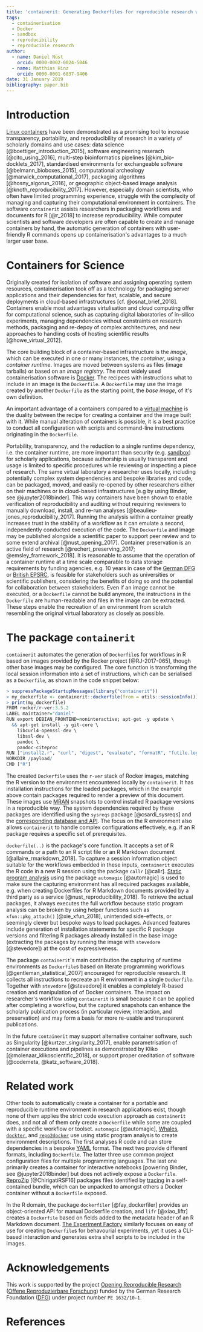 ```yaml
---
title: 'containerit: Generating Dockerfiles for reproducible research with R'
tags:
  - containerisation
  - Docker
  - sandbox
  - reproducibility
  - reproducible research
author:
  - name: Daniel Nüst
    orcid: 0000-0002-0024-5046
  - name: Matthias Hinz
    orcid: 0000-0001-6837-9406
date: 31 January 2019
bibliography: paper.bib
---
```


# Introduction

[Linux containers](https://en.wikipedia.org/wiki/Operating-system-level_virtualization) have been demonstrated as a promising tool to increase transparency, portability, and reproducibility of research in a variety of scholarly domains and use cases: data science [@boettiger_introduction_2015], software engineering reserach [@cito_using_2016], multi-step bioinformatics pipelines [@kim_bio-docklets_2017], standardised environments for exchangeable software [@belmann_bioboxes_2015], computational archeology [@marwick_computational_2017], packaging algorithms [@hosny_algorun_2016], or geographic object-based image analysis [@knoth_reproducibility_2017].
However, especially domain scientists, who often have limited programming experience, struggle with the complexity of managing and capturing their computational environment in containers.
The software `containerit` assists researchers in packaging workflows and documents for R [@r_2018] to increase reproducibility.
While computer scientists and software developers are often capable to create and manage containers by hand, the automatic generation of containers with user-friendly R commands opens up containerisation's advantages to a much larger user base.

# Containers for Science

Originally created for isolation of software and assigning operating system resources, containerisation took off as a technology for packaging server applications and their dependencies for fast, scalable, and secure deployments in cloud-based infrastructures [cf. @osnat_brief_2018].
Containers enable most advantages virtulisation and cloud computing offer for computational science, such as capturing digital laboratories of in-silico experiments, managing dependencies without constraints on research methods, packaging and re-depoy of complex architectures, and new approaches to handling costs of hosting scientific results [@howe_virtual_2012].

The core building block of a container-based infrastructure is the _image_, which can be executed in one or many instances, the _container_, using a _container runtime_.
Images are moved between systems as files (image tarballs) or based on an _image registry_.
The most widely used containerisation software is [Docker](https://en.wikipedia.org/wiki/Docker_(software)).
The recipees with instructions what to include in an image is the `Dockerfile`.
A `Dockerfile` may use the image created by another `Dockerfile` as the starting point, the _base image_, of it's own definition.

An important advantage of a containers compared to a [virtual machine](https://en.wikipedia.org/wiki/Virtual_machine) is the duality between the recipe for creating a container and the image built with it.
While manual alteration of containers is possible, it is a best practice to conduct all configuration with scripts and command-line instructions originating in the `Dockerfile`.

Portability, transparency, and the reduction to a single runtime dependency, i.e. the container runtime, are more important than security (e.g. [sandbox](https://en.wikipedia.org/wiki/Sandbox_(computer_security))) for scholarly applications, because authorship is usually transparent and usage is limited to specific procedures while reviewing or inspecting a piece of research.
The same virtual laboratory a researcher uses locally, including potentially complex system dependencies and bespoke libraries and code, can be packaged, moved, and easily re-opened by other researchers either on their machines or in cloud-based infrastructures [e.g by using Binder, see @jupyter2018binder].
This way containers have been shown to enable verification of reproducibility and auditing without requiring reviewers to manually download, install, and re-run analyses [@beaulieu-jones_reproducibility_2017].
Running the analysis within a container greatly increases trust in the stability of a workflow as it can emulate a second, independently conducted execution of the code.
The `Dockerfile` and image may be published alongside a scientific paper to support peer review and to some extend archival [@nust_opening_2017].
Container preservation is an active field of research [@rechert_preserving_2017; @emsley_framework_2018].
It is reasonable to assume that the operation of a container runtime at a time scale comparable to data storage requirements by funding agencies, e.g. 10 years in case of the [German DFG](http://www.dfg.de/en/research_funding/proposal_review_decision/applicants/research_data/index.html) or [British EPSRC](https://epsrc.ukri.org/about/standards/researchdata/expectations/), is feasible for stakeholders such as universities or scientific publishers, considering the benefits of doing so and the potential for collaboration between stakeholders.
Even if an image cannot be executed, or a `Dockerfile` cannot be build anymore, the instructions in the `Dockerfile` are human-readable and files in the image can be extracted.
These steps enable the recreation of an environment from scratch resembling the original virtual laboratory as closely as possible.

# The package `containerit`

`containerit` automates the generation of `Dockerfile`s for workflows in R based on images provided by the Rocker project [@RJ-2017-065], though other base images may be configured.
The core function is transforming the local session information into a set of instructions, which can be serialised as a `Dockerfile`, as shown in the code snippet below:

```R
> suppressPackageStartupMessages(library("containerit"))
> my_dockerfile <- containerit::dockerfile(from = utils::sessionInfo())
> print(my_dockerfile)
FROM rocker/r-ver:3.5.2
LABEL maintainer="daniel"
RUN export DEBIAN_FRONTEND=noninteractive; apt-get -y update \
  && apt-get install -y git-core \
	libcurl4-openssl-dev \
	libssl-dev \
	pandoc \
	pandoc-citeproc
RUN ["install2.r", "curl", "digest", "evaluate", "formatR", "futile.logger", "futile.options", "htmltools", "jsonlite", "knitr", "lambda.r", "magrittr", "Rcpp", "rjson", "rmarkdown", "rsconnect", "semver", "stevedore", "stringi", "stringr", "xfun", "yaml"]
WORKDIR /payload/
CMD ["R"]
```

The created `Dockerfile` uses the `r-ver` stack of Rocker images, matching the R version to the environment encountered locally by `containerit`.
It has installation instructions for the loaded packages, which in the example above contain packages required to render a preview of this document.
These images use [MRAN](https://mran.microsoft.com/) snapshots to control installed R package versions in a reproducible way.
The system dependencies required by these packages are identified using the `sysreqs` package [@csardi_sysreqs] and the [corresponding database and API](http://sysreqs.r-hub.io/).
The focus on the R environment also allows `containerit` to handle complex configurations effectively, e.g. if an R package requires a specific set of prerequisites.

`dockerfile(..)` is the package's core function.
It accepts a set of R commands or a path to an R script file or an R Markdown document [@allaire_rmarkdown_2018].
To capture a session information object suitable for the workflows embedded in these inputs, `containerit` executes the R code in a new R session using the package `callr` [@callr].
[Static program analysis](https://en.wikipedia.org/wiki/Static_program_analysis) using the package `automagic` [@automagic] is used to make sure the capturing environment has all required packages available, e.g. when creating Dockerfiles for R Markdown documents provided by a third party as a service [@nust_reproducibility_2018].
To retrieve the actual packages, it always executes the full workflow because static program analysis can be broken by using helper functions such as `xfun::pkg_attach()` [@xie_xfun_2018], unintended side-effects, or seemingly clever but bespoke ways to load packages.
Advanced features include generation of installation statements for specific R package versions and filtering R packages already installed in the base image (extracting the packages by running the image with `stevedore` [@stevedore]) at the cost of expressiveness.

The package `containerit`'s main contribution the capturing of runtime environments as `Dockerfile`s based on literate programming workflows [@gentleman_statistical_2007] encouraged for reproducible research.
It collects all instructions to recreate an R environment in a single `Dockerfile`.
Together with `stevedore` [@stevedore] it enables a completely R-based creation and manipulation of of Docker containers.
The impact on researcher's workflow using `containerit` is small because it can be applied after completing a workflow, but the captured snapshots can enhance the scholarly publication process (in particular review, interaction, and preservation) and may form a basis for more re-usable and transparent publications.

In the future `containerit` may support alternative container software, such as Singularity [@kurtzer_singularity_2017], enable parametrisation of container executions and pipelines as demonstrated by Kliko [@molenaar_klikoscientific_2018], or support proper creditation of software [@codemeta, @katz_software_2018].

# Related work

Other tools to automatically create a container for a portable and reproducible runtime environment in research applications exist, though none of them applies the strict code execution approach as `containerit` does, and not all of them only create a `Dockerfile` while some are coupled with a specific workflow or toolset.
`automagic` [@automagic], [Whales](https://github.com/Gueils/whales), [`dockter`](https://github.com/stencila/dockter/), and 
[`repo2docker`](https://github.com/jupyter/repo2docker) use using static program analysis to create environment descriptions.
The first analyses R code and can store dependencies in a bespoke [YAML](https://en.wikipedia.org/wiki/YAML) format.
The next two provide different formats, including `Dockerfile`.
The latter three use common project configuration files for multiple programming languages.
The last one primarily creates a container for interactive notebooks [powering Binder, see @jupyter2018binder] but does not actively expose a `Dockerfile`.
[ReproZip](https://www.reprozip.org/) [@ChirigatiRSF16] packages files identified by [tracing](https://en.wikipedia.org/wiki/Tracing_(software)) in a self-contained bundle, which can be unpacked to amongst others a Docker container without a `Dockerfile` exposed.

In the R domain, the package `dockerfiler` [@fay_dockerfiler] provides an object-oriented API for manual Dockerfile creation, and `lifr` [@xiao_liftr] creates a `Dockerfile` based on fields added to the metadata header of an R Markdown document.
[The Experiment Factory](https://expfactory.github.io/) similarly focuses on easy of use for creating `Dockerfile`s for behavourial experiments, yet it uses a CLI-based interaction and generates extra shell scripts to be included in the images.

# Acknowledgements

This work is supported by the project [Opening Reproducible Research](https://o2r.info) ([Offene Reproduzierbare Forschung](https://www.uni-muenster.de/forschungaz/project/9520)) funded by the German Research Foundation ([DFG](http://dfg.de/)) under project number `PE 1632/10-1`.

# References
